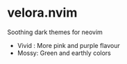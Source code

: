 # velora.nvim
Soothing dark themes for neovim
* Vivid : More pink and purple flavour
* Mossy: Green and earthly colors

